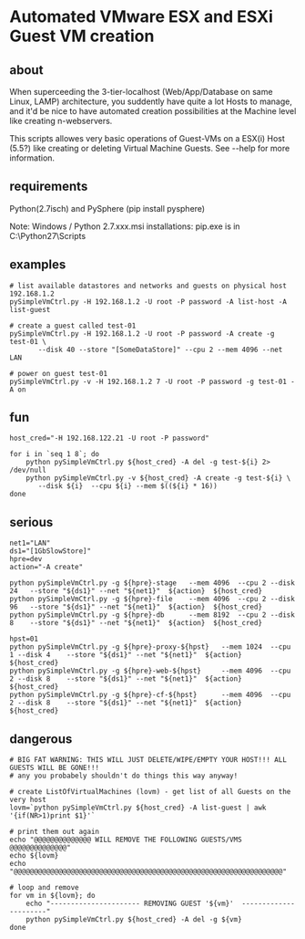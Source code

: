 # Automated VMware ESX and ESXi Guest VM creation 
## about
When superceeding the 3-tier-localhost (Web/App/Database on same Linux, LAMP) architecture, you suddently have quite a lot Hosts to manage, and it'd be nice to have automated creation possibilities at the Machine level like creating n-webservers. 

This scripts allowes very basic operations of Guest-VMs on a ESX(i) Host (5.5?) like creating or deleting Virtual Machine Guests. See --help for more information.

## requirements
Python(2.7isch) and PySphere (pip install pysphere) 

Note: Windows / Python 2.7.xxx.msi installations: pip.exe is in C:\Python27\Scripts

## examples
```
# list available datastores and networks and guests on physical host 192.168.1.2
pySimpleVmCtrl.py -H 192.168.1.2 -U root -P password -A list-host -A list-guest

# create a guest called test-01
pySimpleVmCtrl.py -H 192.168.1.2 -U root -P password -A create -g test-01 \
       --disk 40 --store "[SomeDataStore]" --cpu 2 --mem 4096 --net LAN	

# power on guest test-01
pySimpleVmCtrl.py -v -H 192.168.1.2 7 -U root -P password -g test-01 -A on 
```

## fun
```
host_cred="-H 192.168.122.21 -U root -P password"

for i in `seq 1 8`; do
    python pySimpleVmCtrl.py ${host_cred} -A del -g test-${i} 2> /dev/null
    python pySimpleVmCtrl.py -v ${host_cred} -A create -g test-${i} \
       --disk ${i}  --cpu ${i} --mem $((${i} * 16))
done
```

## serious
```
net1="LAN"
ds1="[1GbSlowStore]"
hpre=dev
action="-A create"

python pySimpleVmCtrl.py -g ${hpre}-stage 	--mem 4096 	--cpu 2 --disk 24 	--store "${ds1}" --net "${net1}"  ${action}  ${host_cred} 
python pySimpleVmCtrl.py -g ${hpre}-file 	--mem 4096 	--cpu 2 --disk 96 	--store "${ds1}" --net "${net1}"  ${action}  ${host_cred}
python pySimpleVmCtrl.py -g ${hpre}-db   	--mem 8192 	--cpu 2 --disk 8 	--store "${ds1}" --net "${net1}"  ${action}  ${host_cred}

hpst=01
python pySimpleVmCtrl.py -g ${hpre}-proxy-${hpst} 	--mem 1024 	--cpu 1 --disk 4 	--store "${ds1}" --net "${net1}"  ${action}  ${host_cred}
python pySimpleVmCtrl.py -g ${hpre}-web-${hpst} 	--mem 4096 	--cpu 2 --disk 8 	--store "${ds1}" --net "${net1}"  ${action}  ${host_cred}
python pySimpleVmCtrl.py -g ${hpre}-cf-${hpst} 		--mem 4096 	--cpu 2 --disk 8 	--store "${ds1}" --net "${net1}"  ${action}  ${host_cred}
```
## dangerous
```
# BIG FAT WARNING: THIS WILL JUST DELETE/WIPE/EMPTY YOUR HOST!!! ALL GUESTS WILL BE GONE!!!
# any you probabely shouldn't do things this way anyway!

# create ListOfVirtualMachines (lovm) - get list of all Guests on the very host
lovm=`python pySimpleVmCtrl.py ${host_cred} -A list-guest | awk '{if(NR>1)print $1}'`

# print them out again
echo "@@@@@@@@@@@@@@ WILL REMOVE THE FOLLOWING GUESTS/VMS @@@@@@@@@@@@@@"
echo ${lovm}
echo "@@@@@@@@@@@@@@@@@@@@@@@@@@@@@@@@@@@@@@@@@@@@@@@@@@@@@@@@@@@@@@@@@@"

# loop and remove
for vm in ${lovm}; do
	echo "---------------------- REMOVING GUEST '${vm}'  ----------------------"
	python pySimpleVmCtrl.py ${host_cred} -A del -g ${vm}
done
```
